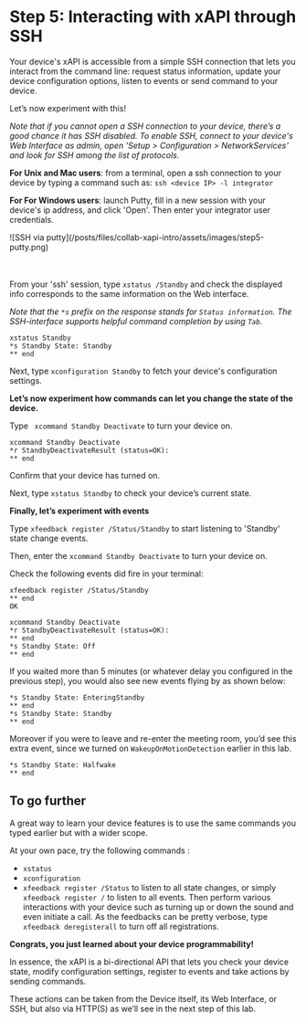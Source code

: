 # Step 5: Interacting with xAPI through SSH

Your device's xAPI is accessible from a simple SSH connection that lets you interact from the command line: request status information, update your device configuration options, listen to events or send command to your device.

Let’s now experiment with this!

_Note that if you cannot open a SSH connection to your device, there’s a good chance it has SSH disabled. To enable SSH, connect to your device's Web Interface as admin, open 'Setup > Configuration > NetworkServices' and look for SSH among the list of protocols._


**For Unix and Mac users**: from a terminal, open a ssh connection to your device by typing a command such as: `ssh <device IP> -l integrator`

**For For Windows users**: launch Putty, fill in a new session with your device's ip address, and click 'Open'. Then enter your integrator user credentials.

<div align="left">![SSH via putty](/posts/files/collab-xapi-intro/assets/images/step5-putty.png)</div><br/><br/>


From your 'ssh' session, type `xstatus /Standby` and check the displayed info corresponds to the same information on the Web interface.

_Note that the `*s` prefix on the response stands for `Status information`. The SSH-interface supports helpful command completion by using `Tab`._

```shell
xstatus Standby
*s Standby State: Standby
** end
```

Next, type `xconfiguration Standby` to fetch your device's configuration settings.


**Let’s now experiment how commands can let you change the state of the device.**

Type ` xcommand Standby Deactivate` to turn your device on.

```shell
xcommand Standby Deactivate
*r StandbyDeactivateResult (status=OK):
** end
```

Confirm that your device has turned on.

Next, type `xstatus Standby` to check your device’s current state.


**Finally, let’s experiment with events**

Type `xfeedback register /Status/Standby` to start listening to 'Standby' state change events.

Then, enter the `xcommand Standby Deactivate` to turn your device on.

Check the following events did fire in your terminal:

```shell
xfeedback register /Status/Standby
** end
OK

xcommand Standby Deactivate
*r StandbyDeactivateResult (status=OK):
** end
*s Standby State: Off
** end
```

If you waited more than 5 minutes (or whatever delay you configured in the previous step), you would also see new events flying by as shown below:

```shell
*s Standby State: EnteringStandby
** end
*s Standby State: Standby
** end
```

Moreover if you were to leave and re-enter the meeting room, you’d see this extra event, since we turned on `WakeupOnMotionDetection` earlier in this lab.

```shell
*s Standby State: Halfwake
** end
```

## To go further

A great way to learn your device features is to use the same commands you typed earlier but with a wider scope.

At your own pace, try the following commands :
-	`xstatus`
-	`xconfiguration`
-	`xfeedback register /Status` to listen to all state changes, or simply `xfeedback register /` to listen to all events. Then perform various interactions with your device such as turning up or down the sound and even initiate a call. As the feedbacks can be pretty verbose, type `xfeedback deregisterall` to turn off all registrations.


**Congrats, you just learned about your device programmability!**

In essence, the xAPI is a bi-directional API that lets you check your device state, modify configuration settings, register to events and take actions by sending commands.

These actions can be taken from the Device itself, its Web Interface, or SSH, but also via HTTP(S) as we’ll see in the next step of this lab.
